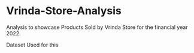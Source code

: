 # Vrinda-Store-Analysis
Analysis to showcase Products Sold by Vrinda Store for the financial year 2022.

Dataset Used for this 


